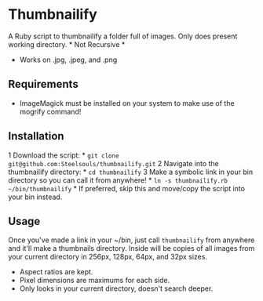 # Thumbnailify

A Ruby script to thumbnailify a folder full of images.
Only does present working directory. * Not Recursive *
* Works on .jpg, .jpeg, and .png

## Requirements

* ImageMagick must be installed on your system to make use of the mogrify command!

## Installation

1 Download the script:
	* `git clone git@github.com:Steelsouls/thumbnailify.git`
2 Navigate into the thumbnailify directory:
	* `cd thumbnailify`
3 Make a symbolic link in your bin directory so you can call it from anywhere!
	* `ln -s thumbnailify.rb ~/bin/thumbnailify`
	* If preferred, skip this and move/copy the script into your bin instead.

## Usage

Once you've made a link in your ~/bin, just call `thumbnailify` from anywhere and it'll make a thumbnails directory. Inside will be copies of all images from your current directory in 256px, 128px, 64px, and 32px sizes.
* Aspect ratios are kept.
* Pixel dimensions are maximums for each side.
* Only looks in your current directory, doesn't search deeper.
